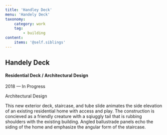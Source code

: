 ```yaml
---
title: 'Handley Deck'
menu: 'Handely Deck'
taxonomy:
    category: work
    tag:
        - building
content:
    items: '@self.siblings'
---
```


## Handely Deck
#### Residential Deck / Architectural Design

<span class="textcolor">2018 — In Progress</span>

Architectural Design

This new exterior deck, staircase, and tube slide animates the side elevation of an existing residential home with access and play. The construction is concieved as a friendly creature with a sqiuggly tail that is rubbing shoulders with the existing building. Angled ballustrade panels echo the siding of the home and emphasize the angular form of the staircase.
